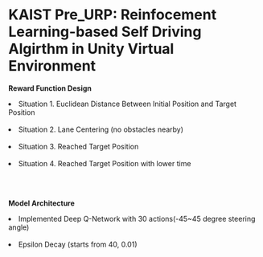 # KAIST Pre_URP: Reinfocement Learning-based Self Driving Algirthm in Unity Virtual Environment

<strong>Reward Function Design</strong><br>
<li>Situation 1. Euclidean Distance Between Initial Position and Target Position</li><br>
<li>Situation 2. Lane Centering (no obstacles nearby)</li><br>
<li>Situation 3. Reached Target Position</li><br>
<li>Situation 4. Reached Target Position with lower time</li>

<br><br>

<strong>Model Architecture</strong><br>
<li>Implemented Deep Q-Network with 30 actions(-45~45 degree steering angle)</li><br>
<li>Epsilon Decay (starts from 40, 0.01)</li>

